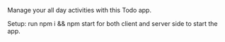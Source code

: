 Manage your all day activities with this Todo app.

Setup:
run npm i && npm start for both client and server side to start the app.


